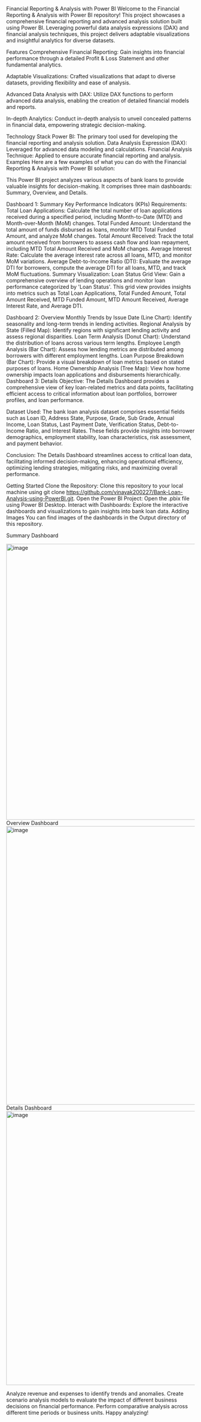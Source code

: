 Financial Reporting & Analysis with Power BI
Welcome to the Financial Reporting & Analysis with Power BI repository! This project showcases a comprehensive financial reporting and advanced analysis solution built using Power BI. Leveraging powerful data analysis expressions (DAX) and financial analysis techniques, this project delivers adaptable visualizations and insightful analytics for diverse datasets.

Features
Comprehensive Financial Reporting: Gain insights into financial performance through a detailed Profit & Loss Statement and other fundamental analytics.

Adaptable Visualizations: Crafted visualizations that adapt to diverse datasets, providing flexibility and ease of analysis.

Advanced Data Analysis with DAX: Utilize DAX functions to perform advanced data analysis, enabling the creation of detailed financial models and reports.

In-depth Analytics: Conduct in-depth analysis to unveil concealed patterns in financial data, empowering strategic decision-making.

Technology Stack
Power BI: The primary tool used for developing the financial reporting and analysis solution.
Data Analysis Expression (DAX): Leveraged for advanced data modeling and calculations.
Financial Analysis Technique: Applied to ensure accurate financial reporting and analysis.
Examples
Here are a few examples of what you can do with the Financial Reporting & Analysis with Power BI solution:

This Power BI project analyzes various aspects of bank loans to provide valuable insights for decision-making. It comprises three main dashboards: Summary, Overview, and Details.

Dashboard 1: Summary
Key Performance Indicators (KPIs) Requirements:
Total Loan Applications: Calculate the total number of loan applications received during a specified period, including Month-to-Date (MTD) and Month-over-Month (MoM) changes.
Total Funded Amount: Understand the total amount of funds disbursed as loans, monitor MTD Total Funded Amount, and analyze MoM changes.
Total Amount Received: Track the total amount received from borrowers to assess cash flow and loan repayment, including MTD Total Amount Received and MoM changes.
Average Interest Rate: Calculate the average interest rate across all loans, MTD, and monitor MoM variations.
Average Debt-to-Income Ratio (DTI): Evaluate the average DTI for borrowers, compute the average DTI for all loans, MTD, and track MoM fluctuations.
Summary Visualization:
Loan Status Grid View: Gain a comprehensive overview of lending operations and monitor loan performance categorized by 'Loan Status'. This grid view provides insights into metrics such as Total Loan Applications, Total Funded Amount, Total Amount Received, MTD Funded Amount, MTD Amount Received, Average Interest Rate, and Average DTI.

Dashboard 2: Overview
Monthly Trends by Issue Date (Line Chart): Identify seasonality and long-term trends in lending activities.
Regional Analysis by State (Filled Map): Identify regions with significant lending activity and assess regional disparities.
Loan Term Analysis (Donut Chart): Understand the distribution of loans across various term lengths.
Employee Length Analysis (Bar Chart): Assess how lending metrics are distributed among borrowers with different employment lengths.
Loan Purpose Breakdown (Bar Chart): Provide a visual breakdown of loan metrics based on stated purposes of loans.
Home Ownership Analysis (Tree Map): View how home ownership impacts loan applications and disbursements hierarchically.
Dashboard 3: Details
Objective:
The Details Dashboard provides a comprehensive view of key loan-related metrics and data points, facilitating efficient access to critical information about loan portfolios, borrower profiles, and loan performance.

Dataset Used:
The bank loan analysis dataset comprises essential fields such as Loan ID, Address State, Purpose, Grade, Sub Grade, Annual Income, Loan Status, Last Payment Date, Verification Status, Debt-to-Income Ratio, and Interest Rates. These fields provide insights into borrower demographics, employment stability, loan characteristics, risk assessment, and payment behavior.

Conclusion:
The Details Dashboard streamlines access to critical loan data, facilitating informed decision-making, enhancing operational efficiency, optimizing lending strategies, mitigating risks, and maximizing overall performance.

Getting Started
Clone the Repository: Clone this repository to your local machine using git clone https://github.com/vinayak200227/Bank-Loan-Analysis-using-PowerBI.git.
Open the Power BI Project: Open the .pbix file using Power BI Desktop.
Interact with Dashboards: Explore the interactive dashboards and visualizations to gain insights into bank loan data.
Adding Images
You can find images of the dashboards in the Output directory of this repository.

Summary Dashboard

<img width="1331" height="738" alt="image" src="https://github.com/user-attachments/assets/4bc52489-5568-44f6-8162-ab0e3c4e127b" />
Overview Dashboard
<img width="1326" height="745" alt="image" src="https://github.com/user-attachments/assets/a077a0ed-dd14-48b4-a3df-7752825c50a5" />
Details Dashboard
<img width="1317" height="733" alt="image" src="https://github.com/user-attachments/assets/a325d9df-bf7f-4d26-bdbc-a1317b26747b" />


Analyze revenue and expenses to identify trends and anomalies.
Create scenario analysis models to evaluate the impact of different business decisions on financial performance.
Perform comparative analysis across different time periods or business units.
Happy analyzing!
